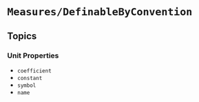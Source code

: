 # ``Measures/DefinableByConvention``

## Topics

### Unit Properties

- ``coefficient``
- ``constant``
- ``symbol``
- ``name``
